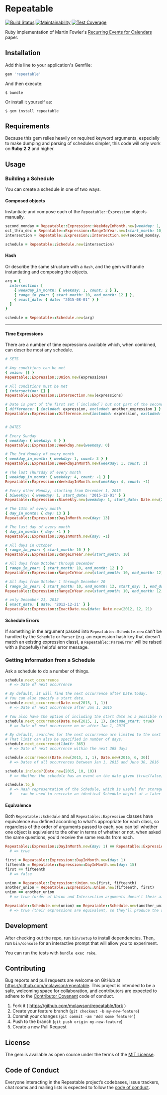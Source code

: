 # Repeatable

[![Build Status](https://travis-ci.org/molawson/repeatable.svg?branch=main)](https://travis-ci.org/molawson/repeatable)
[![Maintainability](https://api.codeclimate.com/v1/badges/73707efd5eeffd364c0d/maintainability)](https://codeclimate.com/github/molawson/repeatable/maintainability)
[![Test Coverage](https://api.codeclimate.com/v1/badges/73707efd5eeffd364c0d/test_coverage)](https://codeclimate.com/github/molawson/repeatable/test_coverage)

Ruby implementation of Martin Fowler's [Recurring Events for Calendars](http://martinfowler.com/apsupp/recurring.pdf) paper.

## Installation

Add this line to your application's Gemfile:

```ruby
gem 'repeatable'
```

And then execute:

    $ bundle

Or install it yourself as:

    $ gem install repeatable

## Requirements

Because this gem relies heavily on required keyword arguments, especially to make dumping and parsing of schedules simpler, this code will only work on **Ruby 2.2** and higher.

## Usage

### Building a Schedule

You can create a schedule in one of two ways.

#### Composed objects

Instantiate and compose each of the `Repeatable::Expression` objects manually.

```ruby
second_monday = Repeatable::Expression::WeekdayInMonth.new(weekday: 1, count: 2)
oct_thru_dec = Repeatable::Expression::RangeInYear.new(start_month: 10, end_month: 12)
intersection = Repeatable::Expression::Intersection.new(second_monday, oct_thru_dec)

schedule = Repeatable::Schedule.new(intersection)
```


#### Hash

Or describe the same structure with a `Hash`, and the gem will handle instantiating and composing the objects.

```ruby
arg = {
  intersection: [
    { weekday_in_month: { weekday: 1, count: 2 } },
    { range_in_year: { start_month: 10, end_month: 12 } },
    { exact_date: { date: "2015-08-01" } }
  ]
}

schedule = Repeatable::Schedule.new(arg)
```

- - -

#### Time Expressions

There are a number of time expressions available which, when combined, can describe most any schedule.

```ruby
# SETS

# Any conditions can be met
{ union: [] }
Repeatable::Expression::Union.new(expressions)

# All conditions must be met
{ intersection: [] }
Repeatable::Expression::Intersection.new(expressions)

# Date is part of the first set (`included`) but not part of the second set (`excluded`)
{ difference: { included: expression, excluded: another_expression } }
Repeatable::Expression::Difference.new(included: expression, excluded: another_expression)


# DATES

# Every Sunday
{ weekday: { weekday: 0 } }
Repeatable::Expression::Weekday.new(weekday: 0)

# The 3rd Monday of every month
{ weekday_in_month: { weekday: 1, count: 3 } }
Repeatable::Expression::WeekdayInMonth.new(weekday: 1, count: 3)

# The last Thursday of every month
{ weekday_in_month: { weekday: 4, count: -1 } }
Repeatable::Expression::WeekdayInMonth.new(weekday: 4, count: -1)

# Every other Monday, starting from December 1, 2015
{ biweekly: { weekday: 1, start_date: '2015-12-01' } }
Repeatable::Expression::Biweekly.new(weekday: 1, start_date: Date.new(2015, 12, 1))

# The 13th of every month
{ day_in_month: { day: 13 } }
Repeatable::Expression::DayInMonth.new(day: 13)

# The last day of every month
{ day_in_month: { day: -1 } }
Repeatable::Expression::DayInMonth.new(day: -1)

# All days in October
{ range_in_year: { start_month: 10 } }
Repeatable::Expression::RangeInYear.new(start_month: 10)

# All days from October through December
{ range_in_year: { start_month: 10, end_month: 12 } }
Repeatable::Expression::RangeInYear.new(start_month: 10, end_month: 12)

# All days from October 1 through December 20
{ range_in_year: { start_month: 10, end_month: 12, start_day: 1, end_day: 20 } }
Repeatable::Expression::RangeInYear.new(start_month: 10, end_month: 12, start_day: 1, end_day: 20)

# only December 21, 2012
{ exact_date: { date: '2012-12-21' } }
Repeatable::Expression::ExactDate.new(date: Date.new(2012, 12, 21)
```

#### Schedule Errors

If something in the argument passed into `Repeatable::Schedule.new` can't be handled by the `Schedule` or `Parser` (e.g. an expression hash key that doesn't match an existing expression class), a `Repeatable::ParseError` will be raised with a (hopefully) helpful error message.

### Getting information from a Schedule

Ask a schedule to do a number of things.

```ruby
schedule.next_occurrence
  # => Date of next occurrence

# By default, it will find the next occurrence after Date.today.
# You can also specify a start date.
schedule.next_occurrence(Date.new(2015, 1, 1))
  # => Date of next occurrence after Jan 1, 2015

# You also have the option of including the start date as a possible result.
schedule.next_occurrence(Date.new(2015, 1, 1), include_start: true)
  # => Date of next occurrence on or after Jan 1, 2015

# By default, searches for the next occurrence are limited to the next 36,525 days (about 100 years).
# That limit can also be specified in number of days.
schedule.next_occurrence(limit: 365)
  # => Date of next occurrence within the next 365 days

schedule.occurrences(Date.new(2015, 1, 1), Date.new(2016, 6, 30))
  # => Dates of all occurrences between Jan 1, 2015 and June 30, 2016

schedule.include?(Date.new(2015, 10, 10))
  # => Whether the schedule has an event on the date given (true/false)

schedule.to_h
  # => Hash representation of the Schedule, which is useful for storage and
  #    can be used to recreate an identical Schedule object at a later time
```

#### Equivalence

Both `Repeatable::Schedule` and all `Repeatable::Expression` classes have equivalence `#==` defined according to what's appropriate for each class, so regardless of the order of arguments passed to each, you can tell whether one object is equivalent to the other in terms of whether or not, when asked the same questions, you'd receive the same results from each.

```ruby
Repeatable::Expression::DayInMonth.new(day: 1) == Repeatable::Expression::DayInMonth.new(day: 1)
  # => true

first = Repeatable::Expression::DayInMonth.new(day: 1)
fifteenth = Repeatable::Expression::DayInMonth.new(day: 15)
first == fifteenth
  # => false

union = Repeatable::Expression::Union.new(first, fifteenth)
another_union = Repeatable::Expression::Union.new(fifteenth, first)
union == another_union
  # => true (order of Union and Intersection arguments doesn't their affect output)

Repeatable::Schedule.new(union) == Repeatable::Schedule.new(another_union)
  # => true (their expressions are equivalent, so they'll produce the same results)

```

## Development

After checking out the repo, run `bin/setup` to install dependencies. Then, run `bin/console` for an interactive prompt that will allow you to experiment.

You can run the tests with `bundle exec rake`.

## Contributing

Bug reports and pull requests are welcome on GitHub at https://github.com/molawson/repeatable. This project is intended to be a safe, welcoming space for collaboration, and contributors are expected to adhere to the [Contributor Covenant](http://contributor-covenant.org) code of conduct.

1. Fork it ( https://github.com/molawson/repeatable/fork )
2. Create your feature branch (`git checkout -b my-new-feature`)
3. Commit your changes (`git commit -am 'Add some feature'`)
4. Push to the branch (`git push origin my-new-feature`)
5. Create a new Pull Request

## License

The gem is available as open source under the terms of the [MIT License](https://opensource.org/licenses/MIT).

## Code of Conduct

Everyone interacting in the Repeatable project’s codebases, issue trackers, chat rooms and mailing lists is expected to follow the [code of conduct](https://github.com/molawson/repeatable/blob/main/CODE_OF_CONDUCT.md).
